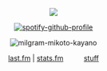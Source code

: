 <div align="center">



![](https://komarev.com/ghpvc/?username=orekoto&label=meowers&color=gray&style=flat)

[![spotify-github-profile](https://spotify-github-profile.kittinanx.com/api/view?uid=of9gwop73rcqe2xorqmh5plr8&cover_image=true&theme=novatorem&show_offline=false&background_color=ffffff&interchange=false&bar_color=d6d6d6&bar_color_cover=false)](https://github.com/kittinan/spotify-github-profile)

![milgram-mikoto-kayano](https://github.com/user-attachments/assets/53d23a4d-4977-447c-ab5f-f9df258dd6eb)





[last.fm](https://www.last.fm/user/ruleiri) | [stats.fm](https://stats.fm/user/renten?range=lifetime)⠀⠀⠀⠀[stuff](https://rentry.co/tdd)

